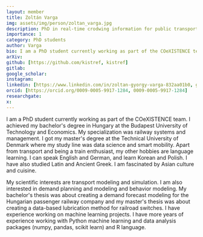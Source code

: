 ```yaml
---
layout: member
title: Zoltán Varga
img: assets/img/person/zoltan_varga.jpg
description: PhD in real-time crodwing information for public transport
importance: 1
category: PhD students
author: Varga
bio: I am a PhD student currently working as part of the COeXISTENCE team. I achieved my bachelor's degree in Hungary at the Budapest University of Technology and Economics. My specialization was railway systems and management. I got my master's degree at the Technical University of Denmark where my study line was data science and smart mobility.
arXiv:
github: [https://github.com/kistref, kistref]
gitlab:
google_scholar:
instagram:
linkedin: [https://www.linkedin.com/in/zoltan-gyorgy-varga-832aa01b0, google_scholar]
orcid: [https://orcid.org/0009-0005-9917-1284, 0009-0005-9917-1284]
researchgate:
x: 
---
```


I am a PhD student currently working as part of the COeXISTENCE team. I achieved my bachelor's degree in Hungary at the Budapest University of Technology and Economics. My specialization was railway systems and management. I got my master's degree at the Technical University of Denmark where my study line was data science and smart mobility. Apart from transport and being a train enthusiast, my other hobbies are language learning. I can speak English and German, and learn Korean and Polish. I have also studied Latin and Ancient Greek. I am fascinated by Asian culture and cuisine. 

My scientific interests are transport modeling and simulation. I am also interested in demand planning and modeling and behavior modeling. My bachelor's thesis was about creating a demand forecast modeling for the Hungarian passenger railway company and my master's thesis was about creating a data-based lubrication method for railroad switches. I have experience working on machine learning projects. I have more years of experience working with Python machine learning and data analysis packages (numpy, pandas, scikit learn) and R language. 


